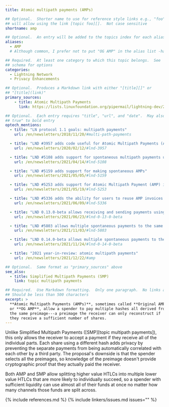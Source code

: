 ```yaml
---
title: Atomic multipath payments (AMPs)

## Optional.  Shorter name to use for reference style links e.g., "foo"
## will allow using the link [topic foo][].  Not case sensitive
shortname: amp

## Optional.  An entry will be added to the topics index for each alias
aliases:
  - AMP
  # Although common, I prefer not to put "OG AMP" in the alias list -harding

## Required.  At least one category to which this topic belongs.  See
## schema for options
categories:
  - Lightning Network
  - Privacy Enhancements

## Optional.  Produces a Markdown link with either "[title][]" or
## "[title](link)"
primary_sources:
    - title: Atomic Multipath Payments
      link: https://lists.linuxfoundation.org/pipermail/lightning-dev/2018-February/000993.html

## Optional.  Each entry requires "title", "url", and "date".  May also use "feature:
## true" to bold entry
optech_mentions:
  - title: "LN protocol 1.1 goals: multipath payments"
    url: /en/newsletters/2018/11/20/#multi-path-payments

  - title: "LND #3957 adds code useful for Atomic Multipath Payments (AMP) support"
    url: /en/newsletters/2020/02/12/#lnd-3957

  - title: "LND #5108 adds support for spontaneous multipath payments using AMP"
    url: /en/newsletters/2021/04/14/#lnd-5108

  - title: "LND #5159 adds support for making spontaneous AMPs"
    url: /en/newsletters/2021/05/05/#lnd-5159

  - title: "LND #5253 adds support for Atomic Multipath Payment (AMP) invoices"
    url: /en/newsletters/2021/05/19/#lnd-5253

  - title: "LND #5336 adds the ability for users to reuse AMP invoices non-interactively"
    url: /en/newsletters/2021/06/09/#lnd-5336

  - title: "LND 0.13.0-beta allows receiving and sending payments using AMP"
    url: /en/newsletters/2021/06/23/#lnd-0-13-0-beta

  - title: "LND #5803 allows multiple spontaneous payments to the same AMP invoice"
    url: /en/newsletters/2021/11/03/#lnd-5803

  - title: "LND 0.14.0-beta allows multiple spontaneous payments to the same AMP invoice"
    url: /en/newsletters/2021/11/24/#lnd-0-14-0-beta

  - title: "2021 year-in-review: atomic multipath payments"
    url: /en/newsletters/2021/12/22/#amp

## Optional.  Same format as "primary_sources" above
see_also:
  - title: Simplified Multipath Payments (SMP)
    link: topic multipath payments

## Required.  Use Markdown formatting.  Only one paragraph.  No links allowed.
## Should be less than 500 characters
excerpt: >
  **Atomic Multipath Payments (AMPs)**, sometimes called **Original AMP**
  or **OG AMP**, allow a spender to pay multiple hashes all derived from
  the same preimage---a preimage the receiver can only reconstruct if
  they receive a sufficient number of shares.
---
```

Unlike Simplified Multipath Payments ([SMP][topic multipath payments]), this only
allows the receiver to accept a payment if they receive all of the
individual parts.  Each share using a different hash adds privacy by
preventing the separate payments from being automatically correlated
with each other by a third party.  The proposal's downside is that the
spender selects all the preimages, so knowledge of the preimage doesn't
provide cryptographic proof that they actually paid the receiver.

Both AMP and SMP allow splitting higher value HTLCs into multiple lower
value HTLCs that are more likely to
individually succeed, so a spender with sufficient liquidity can use
almost all of their funds at once no matter how many channels those
funds are split across.

{% include references.md %}
{% include linkers/issues.md issues="" %}
